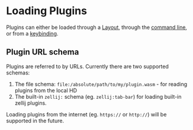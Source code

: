 # Loading Plugins
Plugins can either be loaded through a [Layout](./creating-a-layout.md#plugin), through the [command line](./cli-actions.md#launch-or-focus-plugin), or from a [keybinding](keybindings-possible-actions.md#launchorfocusplugin).

## Plugin URL schema
Plugins are referred to by URLs. Currently there are two supported schemas:
1. The file schema: `file:/absolute/path/to/my/plugin.wasm` - for reading plugins from the local HD
2. The built-in `zellij:` schema (eg. `zellij:tab-bar`) for loading built-in zellij plugins.

Loading plugins from the internet (eg. `https://` or `http://`) will be supported in the future.
